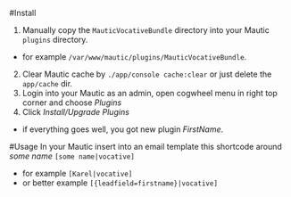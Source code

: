 #Install

1. Manually copy the `MauticVocativeBundle` directory into your Mautic `plugins` directory.
- for example `/var/www/mautic/plugins/MauticVocativeBundle`.
2. Clear Mautic cache by `./app/console cache:clear` or just delete the `app/cache` dir.
3. Login into your Mautic as an admin, open cogwheel menu in right top corner and choose *Plugins*
4. Click *Install/Upgrade Plugins*
- if everything goes well, you got new plugin *FirstName*.

#Usage
In your Mautic insert into an email template this shortcode around *some name*
`[some name|vocative]`
- for example `[Karel|vocative]`
- or better example `[{leadfield=firstname}|vocative]`
